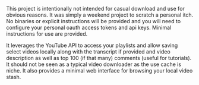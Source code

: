 

This project is intentionally not intended for casual download and use for obvious reasons. It was simply a weekend project to scratch a personal itch. No binaries or explicit instructions will be provided and you will need to configure your personal oauth access tokens and api keys. Minimal instructions for use are provided.

It leverages the YouTube API to access your playlists and allow saving select videos locally along with the transcript if provided and video description as well as top 100 (if that many) comments (useful for tutorials). It should not be seen as a typical video downloader as the use cache is niche. It also provides a minimal web interface for browsing your local video stash.

